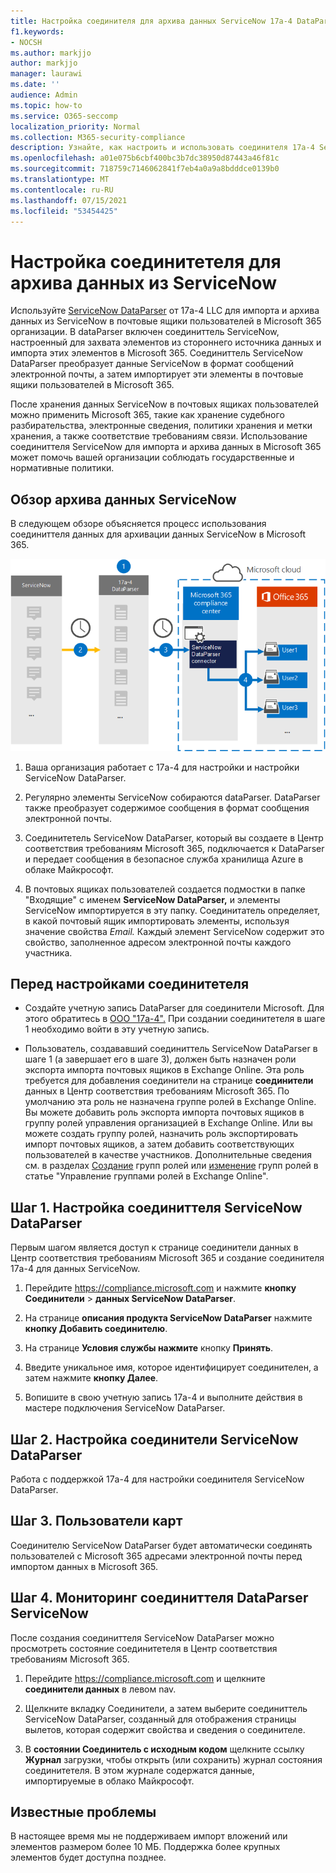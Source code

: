 ```yaml
---
title: Настройка соединителя для архива данных ServiceNow 17a-4 DataParser в Microsoft 365
f1.keywords:
- NOCSH
ms.author: markjjo
author: markjjo
manager: laurawi
ms.date: ''
audience: Admin
ms.topic: how-to
ms.service: O365-seccomp
localization_priority: Normal
ms.collection: M365-security-compliance
description: Узнайте, как настроить и использовать соединителя 17a-4 ServiceNow DataParser для импорта и архива данных ServiceNow в Microsoft 365.
ms.openlocfilehash: a01e075b6cbf400bc3b7dc38950d87443a46f81c
ms.sourcegitcommit: 718759c7146062841f7eb4a0a9a8bdddce0139b0
ms.translationtype: MT
ms.contentlocale: ru-RU
ms.lasthandoff: 07/15/2021
ms.locfileid: "53454425"
---
```

# <a name="set-up-a-connector-to-archive-data-from-servicenow"></a>Настройка соединитетеля для архива данных из ServiceNow

Используйте [ServiceNow DataParser](https://www.17a-4.com/dataparser/) от 17a-4 LLC для импорта и архива данных из ServiceNow в почтовые ящики пользователей в Microsoft 365 организации. В dataParser включен соединиттель ServiceNow, настроенный для захвата элементов из стороннего источника данных и импорта этих элементов в Microsoft 365. Соединиттель ServiceNow DataParser преобразует данные ServiceNow в формат сообщений электронной почты, а затем импортирует эти элементы в почтовые ящики пользователей в Microsoft 365.

После хранения данных ServiceNow в почтовых ящиках пользователей можно применить Microsoft 365, такие как хранение судебного разбирательства, электронные сведения, политики хранения и метки хранения, а также соответствие требованиям связи. Использование соединиттеля ServiceNow для импорта и архива данных в Microsoft 365 может помочь вашей организации соблюдать государственные и нормативные политики.

## <a name="overview-of-archiving-servicenow-data"></a>Обзор архива данных ServiceNow

В следующем обзоре объясняется процесс использования соединиттеля данных для архивации данных ServiceNow в Microsoft 365.

![Архивативная работа для данных ServiceNow с 17a-4](../media/ServiceNowDataParserConnectorWorkflow.png)

1. Ваша организация работает с 17a-4 для настройки и настройки ServiceNow DataParser.

2. Регулярно элементы ServiceNow собираются dataParser. DataParser также преобразует содержимое сообщения в формат сообщения электронной почты.

3. Соединитетель ServiceNow DataParser, который вы создаете в Центр соответствия требованиям Microsoft 365, подключается к DataParser и передает сообщения в безопасное служба хранилища Azure в облаке Майкрософт.

4. В почтовых ящиках пользователей создается подмостки в папке "Входящие" с именем **ServiceNow DataParser,** и элементы ServiceNow импортируется в эту папку. Соединитатель определяет, в какой почтовый ящик импортировать элементы, используя значение свойства *Email.* Каждый элемент ServiceNow содержит это свойство, заполненное адресом электронной почты каждого участника.

## <a name="before-you-set-up-a-connector"></a>Перед настройками соединитетеля

- Создайте учетную запись DataParser для соединители Microsoft. Для этого обратитесь в [ООО "17a-4".](https://www.17a-4.com/contact/) При создании соединитетеля в шаге 1 необходимо войти в эту учетную запись.

- Пользователь, создававший соединиттель ServiceNow DataParser в шаге 1 (а завершает его в шаге 3), должен быть назначен роли экспорта импорта почтовых ящиков в Exchange Online. Эта роль требуется для добавления соединители на странице **соединители** данных в Центр соответствия требованиям Microsoft 365. По умолчанию эта роль не назначена группе ролей в Exchange Online. Вы можете добавить роль экспорта импорта почтовых ящиков в группу ролей управления организацией в Exchange Online. Или вы можете создать группу ролей, назначить роль экспортировать импорт почтовых ящиков, а затем добавить соответствующих пользователей в качестве участников. Дополнительные сведения см. в разделах [Создание](/Exchange/permissions-exo/role-groups#create-role-groups) групп ролей или [изменение](/Exchange/permissions-exo/role-groups#modify-role-groups) групп ролей в статье "Управление группами ролей в Exchange Online".

## <a name="step-1-set-up-a-servicenow-dataparser-connector"></a>Шаг 1. Настройка соединиттеля ServiceNow DataParser

Первым шагом является доступ к странице соединители данных в Центр соответствия требованиям Microsoft 365 и создание соединителя 17a-4 для данных ServiceNow.

1. Перейдите <https://compliance.microsoft.com> и нажмите **кнопку Соединители**  >  **данных ServiceNow DataParser**.

2. На странице **описания продукта ServiceNow DataParser** нажмите **кнопку Добавить соединителю**.

3. На странице **Условия службы нажмите** кнопку **Принять**.

4. Введите уникальное имя, которое идентифицирует соединителен, а затем нажмите **кнопку Далее**.

5. Вопишите в свою учетную запись 17a-4 и выполните действия в мастере подключения ServiceNow DataParser.

## <a name="step-2-configure-the-servicenow-dataparser-connector"></a>Шаг 2. Настройка соединители ServiceNow DataParser

Работа с поддержкой 17a-4 для настройки соединителя ServiceNow DataParser.

## <a name="step-3-map-users"></a>Шаг 3. Пользователи карт

Соединителю ServiceNow DataParser будет автоматически соединять пользователей с Microsoft 365 адресами электронной почты перед импортом данных в Microsoft 365.

## <a name="step-4-monitor-the-servicenow-dataparser-connector"></a>Шаг 4. Мониторинг соединиттеля DataParser ServiceNow

После создания соединиттеля ServiceNow DataParser можно просмотреть состояние соединитетеля в Центр соответствия требованиям Microsoft 365.

1. Перейдите <https://compliance.microsoft.com> и щелкните **соединители данных** в левом nav.

2. Щелкните  вкладку Соединители, а затем выберите соединиттель ServiceNow DataParser, созданный для отображения страницы вылетов, которая содержит свойства и сведения о соединителе.

3. В **состоянии Соединитель с исходным кодом** щелкните ссылку **Журнал** загрузки, чтобы открыть (или сохранить) журнал состояния соединитетеля. В этом журнале содержатся данные, импортируемые в облако Майкрософт.

## <a name="known-issues"></a>Известные проблемы

В настоящее время мы не поддерживаем импорт вложений или элементов размером более 10 МБ. Поддержка более крупных элементов будет доступна позднее.
